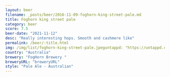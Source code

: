 ```yaml
---
layout: beer
filename: _posts/beer/2016-11-09-foghorn-king-street-pale.md
title: Foghorn king street pale
category: beer
score: 7.5
beer-date: "2021-11-12"
desc: "Really interesting hops. Smooth and cashmere like"
permalink: /beer/:title.html
img: /img/list/foghorn-king-street-pale.jpeguntappd: "https://untappd.com/b/foghorn-brewery--king-street-pale/3777438"
country: "Australia"
brewery: "FogHorn Brewery "
breweryURL: "breweryURL"
style: "Pale Ale - Australian"
---
```

